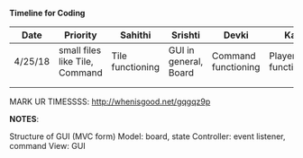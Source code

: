 **Timeline for Coding**


| **Date** | **Priority**                   | **Sahithi**      | **Srishti**           | **Devki**           | **Kati**            |
|----------|--------------------------------|------------------|-----------------------|---------------------|---------------------|
| 4/25/18  | small files like Tile, Command | Tile functioning | GUI in general, Board | Command functioning | Player functioning  |
|          |                                |                  |                       |                     |                     |
|          |                                |                  |                       |                     |                     |


MARK UR TIMESSSS: http://whenisgood.net/gqgqz9p

**NOTES**: 

Structure of GUI (MVC form)
Model: board, state
Controller: event listener, command 
View: GUI
